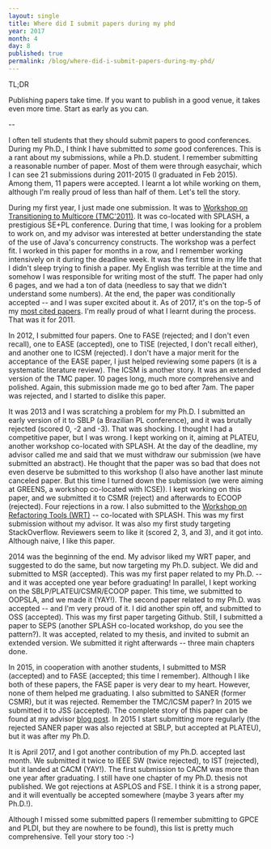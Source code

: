 ```yaml
---
layout: single
title: Where did I submit papers during my phd
year: 2017
month: 4
day: 8
published: true
permalink: /blog/where-did-i-submit-papers-during-my-phd/
---
```


TL;DR

Publishing papers take time. If you want to publish in a good venue, it takes even more time. Start as early as you can.


--

I often tell students that they should submit papers to good conferences. During my Ph.D., I think I have submitted to *some* good conferences. This is a rant about my submissions, while a Ph.D. student. I remember submitting a reasonable number of paper. Most of them were through easychair, which I can see 21 submissions during 2011-2015 (I graduated in Feb 2015). Among them, 11 papers were accepted. I learnt a lot while working on them, although I'm really proud of less than half of them. Let's tell the story.

During my first year, I just made one submission. It was to [Workshop on Transitioning to Multicore (TMC'2011)](http://dl.acm.org/citation.cfm?id=2095067). It was co-located with SPLASH, a prestigious SE+PL conference. During that time, I was looking for a problem to work on, and my advisor was interested at better understanding the state of the use of Java's concurrency constructs. The workshop was a perfect fit. I worked in this paper for months in a row, and I remember working intensively on it during the deadline week. It was the first time in my life that I didn't sleep trying to finish a paper. My English was terrible at the time and somehow I was responsible for writing most of the stuff. The paper had only 6 pages, and we had a ton of data (needless to say that we didn't understand some numbers). At the end, the paper was conditionally accepted -- and I was super excited about it. As of 2017, it's on the top-5 of my [most cited papers](https://scholar.google.com/citations?view_op=view_citation&hl=en&user=dOeggYMAAAAJ&citation_for_view=dOeggYMAAAAJ:u5HHmVD_uO8C). I'm really proud of what I learnt during the process. That was it for 2011.

In 2012, I submitted four papers. One to FASE (rejected; and I don't even recall), one to EASE (accepted), one to TISE (rejected, I don't recall either), and another one to ICSM (rejected). I don't have a major merit for the acceptance of the EASE paper, I just helped reviewing some papers (it is a systematic literature review). The ICSM is another story. It was an extended version of the TMC paper. 10 pages long, much more comprehensive and polished. Again, this submission made me go to bed after 7am. The paper was rejected, and I started to dislike this paper.

It was 2013 and I was scratching a problem for my Ph.D. I submitted an early version of it to SBLP (a Brazilian PL conference), and it was brutally rejected (scored 0, -2 and -3). That was shocking. I thought I had a competitive paper, but I was wrong. I kept working on it, aiming at PLATEU, another workshop co-located with SPLASH. At the day of the deadline, my advisor called me and said that we must withdraw our submission (we have submitted an abstract). He thought that the paper was so bad that does not even deserve be submitted to this workshop (I also have another last minute canceled paper. But this time I turned down the submission (we were aiming at GREENS, a workshop co-located with ICSE)). I kept working on this paper, and we submitted it to CSMR (reject) and afterwards to ECOOP (rejected). Four rejections in a row. I also submitted to the [Workshop on Refactoring Tools (WRT)](http://refactoring.info/WRT13/) -- co-located with SPLASH. This was my first submission without my advisor. It was also my first study targeting StackOverflow. Reviewers seem to like it (scored 2, 3, and 3), and it got into. Although naive, I like this paper.

2014 was the beginning of the end. My advisor liked my WRT paper, and suggested to do the same, but now targeting my Ph.D. subject. We did and submitted to MSR (accepted). This was my first paper related to my Ph.D. -- and it was accepted one year before graduating! In parallel, I kept working on the SBLP/PLATEU/CSMR/ECOOP paper. This time, we submitted to OOPSLA, and we made it (YAY!). The second paper related to my Ph.D. was accepted -- and I'm very proud of it. I did another spin off, and submitted to OSS (accepted). This was my first paper targeting Github. Still, I submitted a paper to SEPS (another SPLASH co-located workshop, do you see the pattern?). It was accepted, related to my thesis, and invited to submit an extended version. We submitted it right afterwards -- three main chapters done.

In 2015, in cooperation with another students, I submitted to MSR (accepted) and to FASE (accepted; this time I remember). Although I like both of these papers, the FASE paper is very dear to my heart. However, none of them helped me graduating. I also submitted to SANER (former CSMR), but it was rejected. Remember the TMC/ICSM paper? In 2015 we submitted it to JSS (accepted). The complete story of this paper can be found at my advisor [blog post](http://fernandocastor.github.io/general/2016/10/11/long-hard-road.html). In 2015 I start submitting more regularly (the rejected SANER paper was also rejected at SBLP, but accepted at PLATEU), but it was after my Ph.D.

It is April 2017, and I got another contribution of my Ph.D. accepted last month. We submitted it twice to IEEE SW (twice rejected), to IST (rejected), but it landed at CACM (YAY!). The first submission to CACM was more than one year after graduating. I still have one chapter of my Ph.D. thesis not published. We got rejections at ASPLOS and FSE. I think it is a strong paper, and it will eventually be accepted somewhere (maybe 3 years after my Ph.D.!).


Although I missed some submitted papers (I remember submitting to GPCE and PLDI, but they are nowhere to be found), this list is pretty much comprehensive. Tell your story too :-)
